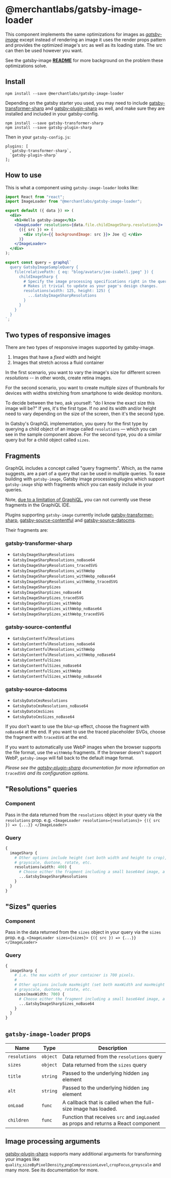 # @merchantlabs/gatsby-image-loader

This component implements the same optimizations for images as [*gatsby-image*](https://github.com/gatsbyjs/gatsby/tree/master/packages/gatsby-image) except instead of rendering an image it uses the render props pattern and provides the optimized image's src as well as its loading state. The src can then be used however you want.

See the gatsby-image [**README**](https://github.com/gatsbyjs/gatsby/tree/master/packages/gatsby-image) for more background on the problem these optimizations solve.

## Install

`npm install --save @merchantlabs/gatsby-image-loader`

Depending on the gatsby starter you used, you may need to include [gatsby-transformer-sharp](/packages/gatsby-transformer-sharp/) and [gatsby-plugin-sharp](/packages/gatsby-plugin-sharp/) as well, and make sure they are installed and included in your gatsby-config.

```
npm install --save gatsby-transformer-sharp
npm install --save gatsby-plugin-sharp
```

Then in your `gatsby-config.js`:

```
plugins: [
  `gatsby-transformer-sharp`,
  `gatsby-plugin-sharp`
];
```

## How to use

This is what a component using `gatsby-image-loader` looks like:

```jsx
import React from "react";
import ImageLoader from "@merchantlabs/gatsby-image-loader";

export default ({ data }) => (
  <div>
    <h1>Hello gatsby-image</h1>
    <ImageLoader resolutions={data.file.childImageSharp.resolutions}>
      {({ src }) => (
        <div style={{ backgroundImage: src }}> Joe ✌🏼 </div>
      )}
    </ImageLoader>
  </div>
);

export const query = graphql`
  query GatsbyImageSampleQuery {
    file(relativePath: { eq: "blog/avatars/joe-isabell.jpeg" }) {
      childImageSharp {
        # Specify the image processing specifications right in the query.
        # Makes it trivial to update as your page's design changes.
        resolutions(width: 125, height: 125) {
          ...GatsbyImageSharpResolutions
        }
      }
    }
  }
`;
```

## Two types of responsive images

There are two types of responsive images supported by gatsby-image.

1.  Images that have a _fixed_ width and height
2.  Images that stretch across a fluid container

In the first scenario, you want to vary the image's size for different screen
_resolutions_ -- in other words, create retina images.

For the second scenario, you want to create multiple _sizes_ of thumbnails for
devices with widths stretching from smartphone to wide desktop monitors.

To decide between the two, ask yourself: "do I know the exact size this image
will be?" If yes, it's the first type. If no and its width and/or height need to
vary depending on the size of the screen, then it's the second type.

In Gatsby's GraphQL implementation, you query for the first type by querying a
child object of an image called `resolutions` — which you can see in the sample
component above. For the second type, you do a similar query but for a child
object called `sizes`.

## Fragments

GraphQL includes a concept called "query fragments". Which, as the name
suggests, are a part of a query that can be used in multiple queries. To ease
building with `gatsby-image`, Gatsby image processing plugins which support
`gatsby-image` ship with fragments which you can easily include in your queries.

Note,
[due to a limitation of GraphiQL](https://github.com/graphql/graphiql/issues/612),
you can not currently use these fragments in the GraphiQL IDE.

Plugins supporting `gatsby-image` currently include
[gatsby-transformer-sharp](/packages/gatsby-transformer-sharp/),
[gatsby-source-contentful](/packages/gatsby-source-contentful/) and [gatsby-source-datocms](https://github.com/datocms/gatsby-source-datocms).

Their fragments are:

### gatsby-transformer-sharp

* `GatsbyImageSharpResolutions`
* `GatsbyImageSharpResolutions_noBase64`
* `GatsbyImageSharpResolutions_tracedSVG`
* `GatsbyImageSharpResolutions_withWebp`
* `GatsbyImageSharpResolutions_withWebp_noBase64`
* `GatsbyImageSharpResolutions_withWebp_tracedSVG`
* `GatsbyImageSharpSizes`
* `GatsbyImageSharpSizes_noBase64`
* `GatsbyImageSharpSizes_tracedSVG`
* `GatsbyImageSharpSizes_withWebp`
* `GatsbyImageSharpSizes_withWebp_noBase64`
* `GatsbyImageSharpSizes_withWebp_tracedSVG`

### gatsby-source-contentful

* `GatsbyContentfulResolutions`
* `GatsbyContentfulResolutions_noBase64`
* `GatsbyContentfulResolutions_withWebp`
* `GatsbyContentfulResolutions_withWebp_noBase64`
* `GatsbyContentfulSizes`
* `GatsbyContentfulSizes_noBase64`
* `GatsbyContentfulSizes_withWebp`
* `GatsbyContentfulSizes_withWebp_noBase64`

### gatsby-source-datocms

* `GatsbyDatoCmsResolutions`
* `GatsbyDatoCmsResolutions_noBase64`
* `GatsbyDatoCmsSizes`
* `GatsbyDatoCmsSizes_noBase64`

If you don't want to use the blur-up effect, choose the fragment with `noBase64`
at the end. If you want to use the traced placeholder SVGs, choose the fragment
with `tracedSVG` at the end.

If you want to automatically use WebP images when the browser supports the file
format, use the `withWebp` fragments. If the browser doesn't support WebP,
`gatsby-image` will fall back to the default image format.

_Please see the
[gatsby-plugin-sharp](/packages/gatsby-plugin-sharp/#tracedsvg)
documentation for more information on `tracedSVG` and its configuration
options._

## "Resolutions" queries

### Component

Pass in the data returned from the `resolutions` object in your query via the
`resolutions` prop. e.g. `<ImageLoader resolutions={resolutions}> {({ src }) => {...}} </ImageLoader>`

### Query

```graphql
{
  imageSharp {
    # Other options include height (set both width and height to crop),
    # grayscale, duotone, rotate, etc.
    resolutions(width: 400) {
      # Choose either the fragment including a small base64ed image, a traced placeholder SVG, or one without.
      ...GatsbyImageSharpResolutions
    }
  }
}
```

## "Sizes" queries

### Component

Pass in the data returned from the `sizes` object in your query via the `sizes`
prop. e.g. `<ImageLoader sizes={sizes}> {({ src }) => {...}} </ImageLoader>`

### Query

```graphql
{
  imageSharp {
    # i.e. the max width of your container is 700 pixels.
    #
    # Other options include maxHeight (set both maxWidth and maxHeight to crop),
    # grayscale, duotone, rotate, etc.
    sizes(maxWidth: 700) {
      # Choose either the fragment including a small base64ed image, a traced placeholder SVG, or one without.
      ...GatsbyImageSharpSizes_noBase64
    }
  }
}
```

## `gatsby-image-loader` props

| Name                    | Type                | Description                                                                                                                 |
| ----------------------- | ------------------- | --------------------------------------------------------------------------------------------------------------------------- |
| `resolutions`           | `object`            | Data returned from the `resolutions` query                                                                                  |
| `sizes`                 | `object`            | Data returned from the `sizes` query                                                                                        |
| `title`                 | `string`            | Passed to the underlying hidden `img` element                                                                                                 |
| `alt`                   | `string`            | Passed to the underlying hidden `img` element                                                                                                 |
| `onLoad`                | `func`              | A callback that is called when the full-size image has loaded.                                                              |
| `children`                | `func`              | Function that receives `src` and `imgLoaded` as props and returns a React component                                                |

## Image processing arguments

[gatsby-plugin-sharp](/packages/gatsby-plugin-sharp) supports many additional arguments for transforming your images like
`quality`,`sizeByPixelDensity`,`pngCompressionLevel`,`cropFocus`,`greyscale` and many more. See its documentation for more.
